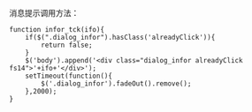 消息提示调用方法：

<div class="fmt" id="wmd-preview"><pre class="hljs javascript" style="background-color: transparent;"><span class="diff"><code><span class="hljs-function"><span class="hljs-keyword">function</span> <span class="hljs-title">infor_tck</span><span class="hljs-params">(ifo)</span></span>{
    <span class="hljs-keyword">if</span>($(<span class="hljs-string">".dialog_infor"</span>).hasClass(<span class="hljs-string">'alreadyClick'</span>)){
        <span class="hljs-keyword">return</span> <span class="hljs-literal">false</span>;
    }
    $(<span class="hljs-string">'body'</span>).append(<span class="hljs-string">'&lt;div class="dialog_infor alreadyClick fs14"&gt;'</span>+ifo+<span class="hljs-string">'&lt;/div&gt;'</span>);
    setTimeout(<span class="hljs-function"><span class="hljs-keyword">function</span><span class="hljs-params">()</span></span>{
        $(<span class="hljs-string">'.dialog_infor'</span>).fadeOut().remove();
    },<span class="hljs-number">2000</span>);
}</code></span></pre></div>
